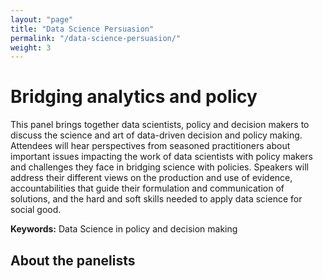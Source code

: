 ```yaml
---
layout: "page"
title: "Data Science Persuasion"
permalink: "/data-science-persuasion/"
weight: 3
---
```

# Bridging analytics and policy
This panel brings together data scientists, policy and decision makers to discuss the science and art of data-driven decision and policy making. 
Attendees will hear perspectives from seasoned practitioners about important issues impacting the work of data scientists with policy makers and challenges 
they face in bridging science with policies. Speakers will address their different views on the production and use of evidence, accountabilities that guide 
their formulation and communication of solutions, and the hard and soft skills needed to apply data science for social good.


**Keywords:** Data Science in policy and decision making


## About the panelists
